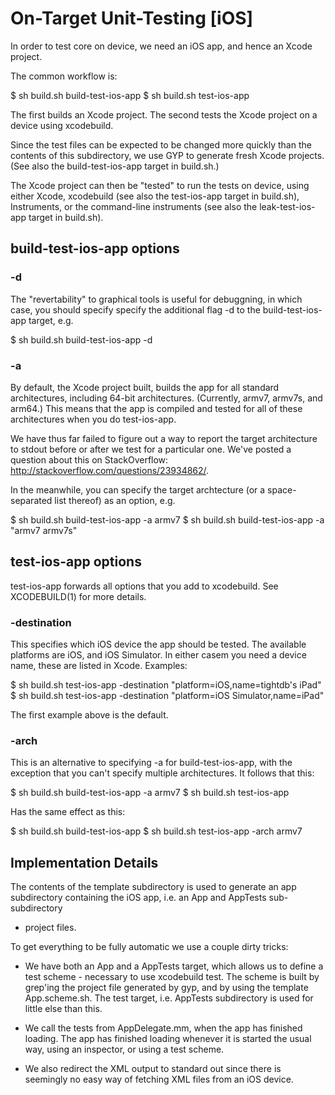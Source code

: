 # On-Target Unit-Testing [iOS]

In order to test core on device, we need an iOS app, and hence an Xcode
project.

The common workflow is:

$ sh build.sh build-test-ios-app
$ sh build.sh test-ios-app

The first builds an Xcode project. The second tests the Xcode project on a
device using xcodebuild.

Since the test files can be expected to be changed more quickly than the
contents of this subdirectory, we use GYP to generate fresh Xcode projects.
(See also the build-test-ios-app target in build.sh.)

The Xcode project can then be "tested" to run the tests on device, using either
Xcode, xcodebuild (see also the test-ios-app target in build.sh), Instruments,
or the command-line instruments (see also the leak-test-ios-app target in
build.sh).

## build-test-ios-app options

### -d

The "revertability" to graphical tools is useful for debuggning, in which case,
you should specify specify the additional flag -d to the build-test-ios-app
target, e.g.

$ sh build.sh build-test-ios-app -d

### -a

By default, the Xcode project built, builds the app for all standard
architectures, including 64-bit architectures. (Currently, armv7, armv7s, and
arm64.) This means that the app is compiled and tested for all of these
architectures when you do test-ios-app.

We have thus far failed to figure out a way to report the target architecture
to stdout before or after we test for a particular one. We've posted a question
about this on StackOverflow: http://stackoverflow.com/questions/23934862/.

In the meanwhile, you can specify the target archtecture (or a space-separated
list thereof) as an option, e.g.

$ sh build.sh build-test-ios-app -a armv7
$ sh build.sh build-test-ios-app -a "armv7 armv7s"

## test-ios-app options

test-ios-app forwards all options that you add to xcodebuild. See XCODEBUILD(1)
for more details.

### -destination

This specifies which iOS device the app should be tested. The available
platforms are iOS, and iOS Simulator. In either casem you need a device name,
these are listed in Xcode. Examples:

$ sh build.sh test-ios-app -destination "platform=iOS,name=tightdb's iPad"
$ sh build.sh test-ios-app -destination "platform=iOS Simulator,name=iPad"

The first example above is the default.

### -arch

This is an alternative to specifying -a for build-test-ios-app, with the
exception that you can't specify multiple architectures. It follows that this:

$ sh build.sh build-test-ios-app -a armv7
$ sh build.sh test-ios-app

Has the same effect as this:

$ sh build.sh build-test-ios-app
$ sh build.sh test-ios-app -arch armv7

## Implementation Details

The contents of the template subdirectory is used to generate an app
subdirectory containing the iOS app, i.e. an App and AppTests sub-subdirectory
+ project files.

To get everything to be fully automatic we use a couple dirty tricks:

* We have both an App and a AppTests target, which allows us to define a test
scheme - necessary to use xcodebuild test. The scheme is built by grep'ing the
project file generated by gyp, and by using the template App.scheme.sh. The
test target, i.e. AppTests subdirectory is used for little else than this.

* We call the tests from AppDelegate.mm, when the app has finished
loading. The app has finished loading whenever it is started the usual way,
using an inspector, or using a test scheme.

* We also redirect the XML output to standard out since there is seemingly no
easy way of fetching XML files from an iOS device.
